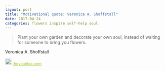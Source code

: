 ```yaml
---
layout: post
title: "Motivational quote: Veronica A. Shoffstall"
date: 2017-04-24
categories: flowers inspire self-help soul
---
```

> Plant your own garden and decorate your own soul, instead of waiting for someone to bring you flowers.

Veronica A. Shoffstall

<span style="z-index:50;font-size:0.9em;"><img src="https://theysaidso.com/branding/theysaidso.png" height="20" width="20" alt="theysaidso.com"/><a href="https://theysaidso.com" title="Powered by quotes from theysaidso.com" style="color: #9fcc25; margin-left: 4px; vertical-align: middle;">theysaidso.com</a></span>
